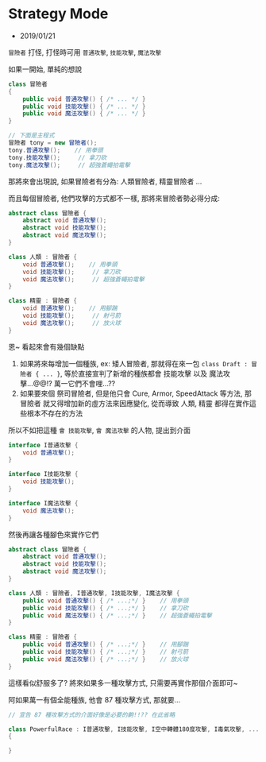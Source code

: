 # Strategy Mode

- 2019/01/21

`冒險者` 打怪, 打怪時可用 `普通攻擊`, `技能攻擊`, `魔法攻擊`

如果一開始, 單純的想說

```cs
class 冒險者
{
    public void 普通攻擊() { /* ... */ }
    public void 技能攻擊() { /* ... */ }
    public void 魔法攻擊() { /* ... */ }
}

// 下面是主程式
冒險者 tony = new 冒險者();
tony.普通攻擊();    // 用拳頭
tony.技能攻擊();     // 拿刀砍
tony.魔法攻擊();     // 超強蒼蠅拍電擊
```

那將來會出現說, 如果冒險者有分為: 人類冒險者, 精靈冒險者 ...

而且每個冒險者, 他們攻擊的方式都不一樣, 那將來冒險者勢必得分成:

```cs
abstract class 冒險者 {
    abstract void 普通攻擊();
    abstract void 技能攻擊();
    abstract void 魔法攻擊();
}

class 人類 : 冒險者 {
    void 普通攻擊();    // 用拳頭
    void 技能攻擊();     // 拿刀砍
    void 魔法攻擊();     // 超強蒼蠅拍電擊
}

class 精靈 : 冒險者 {
    void 普通攻擊();    // 用腳踹
    void 技能攻擊();     // 射弓箭
    void 魔法攻擊();     // 放火球
}
```

恩~ 看起來會有幾個缺點

1. 如果將來每增加一個種族, ex: 矮人冒險者, 那就得在來一包 `class Draft : 冒險者 { ... }`, 等於直接宣判了新增的種族都會 技能攻擊 以及 魔法攻擊...@@!? 萬一它們不會哩...??
2. 如果要來個 祭司冒險者, 但是他只會 Cure, Armor, SpeedAttack 等方法, 那 冒險者 就又得增加新的虛方法來因應變化, 從而導致 人類, 精靈 都得在實作這些根本不存在的方法

所以不如把這種 `會 技能攻擊`, `會 魔法攻擊` 的人物, 提出到介面

```cs
interface I普通攻擊 {
    void 普通攻擊();
}

interface I技能攻擊 {
    void 技能攻擊();
}

interface I魔法攻擊 {
    void 魔法攻擊();
}
```

然後再讓各種腳色來實作它們

```cs
abstract class 冒險者 {
    abstract void 普通攻擊();
    abstract void 技能攻擊();
    abstract void 魔法攻擊();
}

class 人類 : 冒險者, I普通攻擊, I技能攻擊, I魔法攻擊 {
    public void 普通攻擊() { /* ...;*/ }    // 用拳頭
    public void 技能攻擊() { /* ...;*/ }    // 拿刀砍
    public void 魔法攻擊() { /* ...;*/ }    // 超強蒼蠅拍電擊
}

class 精靈 : 冒險者 {
    public void 普通攻擊() { /* ...;*/ }    // 用腳踹
    public void 技能攻擊() { /* ...;*/ }    // 射弓箭
    public void 魔法攻擊() { /* ...;*/ }    // 放火球
}
```

這樣看似舒服多了? 將來如果多一種攻擊方式, 只需要再實作那個介面即可~

阿如果萬一有個全能種族, 他會 87 種攻擊方式, 那就要...

```cs
// 宣告 87 種攻擊方式的介面好像是必要的齁!!?? 在此省略

class PowerfulRace : I普通攻擊, I技能攻擊, I空中轉體180度攻擊, I毒氣攻擊, ......
{

}
```